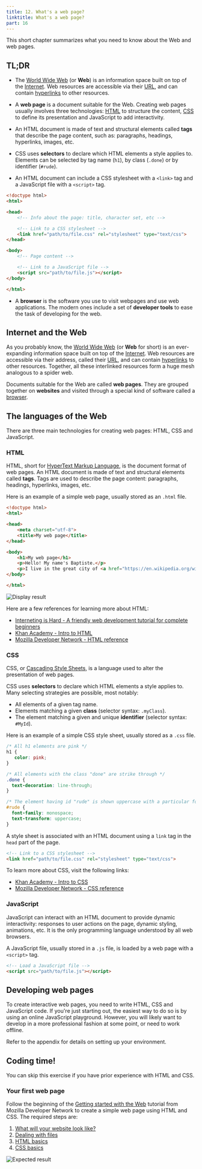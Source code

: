 ```yaml
---
title: 12. What's a web page?
linktitle: What's a web page?
part: 16
---
```


This short chapter summarizes what you need to know about the Web and web pages.

## TL;DR

* The [World Wide Web](https://en.wikipedia.org/wiki/World_Wide_Web) (or **Web**) is an information space built on top of the [Internet](https://en.wikipedia.org/wiki/Internet). Web resources are accessible via their [URL](https://en.wikipedia.org/wiki/Uniform_Resource_Locator), and can contain [hyperlinks](https://en.wikipedia.org/wiki/Hyperlink) to other resources.

* A **web page** is a document suitable for the Web. Creating web pages usually involves three technologies: [HTML](https://en.wikipedia.org/wiki/HTML) to structure the content, [CSS](https://en.wikipedia.org/wiki/Cascading_Style_Sheets) to define its presentation and JavaScript to add interactivity.

* An HTML document is made of text and structural elements called **tags** that describe the page content, such as: paragraphs, headings, hyperlinks, images, etc.

* CSS uses **selectors** to declare which HTML elements a style applies to. Elements can be selected by tag name (`h1`), by class (`.done`) or by identifier (`#rude`).

* An HTML document can include a CSS stylesheet with a `<link>` tag and a JavaScript file with a `<script>` tag.

```html
<!doctype html>
<html>

<head>
    <!-- Info about the page: title, character set, etc -->

    <!-- Link to a CSS stylesheet -->
    <link href="path/to/file.css" rel="stylesheet" type="text/css">
</head>

<body>
    <!-- Page content -->

    <!-- Link to a JavaScript file -->
    <script src="path/to/file.js"></script>
</body>

</html>
```

* A **browser** is the software you use to visit webpages and use web applications. The modern ones include a set of **developer tools** to ease the task of developing for the web.

## Internet and the Web

As you probably know, the [World Wide Web](https://en.wikipedia.org/wiki/World_Wide_Web) (or **Web** for short) is an ever-expanding information space built on top of the [Internet](https://en.wikipedia.org/wiki/Internet). Web resources are accessible via their address, called their [URL](https://en.wikipedia.org/wiki/Uniform_Resource_Locator), and can contain [hyperlinks](https://en.wikipedia.org/wiki/Hyperlink) to other resources. Together, all these interlinked resources form a huge mesh analogous to a spider web.

Documents suitable for the Web are called **web pages**. They are grouped together on **websites** and visited through a special kind of software called a [browser](https://en.wikipedia.org/wiki/Web_browser).

## The languages of the Web

There are three main technologies for creating web pages: HTML, CSS and JavaScript.

### HTML

HTML, short for [HyperText Markup Language](https://en.wikipedia.org/wiki/HTML), is the document format of web pages. An HTML document is made of text and structural elements called **tags**. Tags are used to describe the page content: paragraphs, headings, hyperlinks, images, etc.

Here is an example of a simple web page, usually stored as an `.html` file.

```html
<!doctype html>
<html>

<head>
    <meta charset="utf-8">
    <title>My web page</title>
</head>

<body>
    <h1>My web page</h1>
    <p>Hello! My name's Baptiste.</p>
    <p>I live in the great city of <a href="https://en.wikipedia.org/wiki/Bordeaux">Bordeaux</a>.</p>
</body>

</html>
```

![Display result](/images/chapter13-01.png)

Here are a few references for learning more about HTML:

* [Interneting is Hard - A friendly web development tutorial for complete beginners](https://internetingishard.com/html-and-css/)
* [Khan Academy - Intro to HTML](https://www.khanacademy.org/computing/computer-programming/html-css#intro-to-html)
* [Mozilla Developer Network - HTML reference](https://developer.mozilla.org/en-US/docs/Web/HTML/Reference)

### CSS

CSS, or [Cascading Style Sheets](https://en.wikipedia.org/wiki/Cascading_Style_Sheets), is a language used to alter the presentation of web pages.

CSS uses **selectors** to declare which HTML elements a style applies to. Many selecting strategies are possible, most notably:

* All elements of a given tag name.
* Elements matching a given **class** (selector syntax: `.myClass`).
* The element matching a given and unique **identifier** (selector syntax: `#MyId`).

Here is an example of a simple CSS style sheet, usually stored as a `.css` file.

```css
/* All h1 elements are pink */
h1 {
   color: pink;
}

/* All elements with the class "done" are strike through */
.done {
  text-decoration: line-through;
}

/* The element having id "rude" is shown uppercase with a particular font */
#rude {
  font-family: monospace;
  text-transform: uppercase;
}
```

A style sheet is associated with an HTML document using a `link` tag in the `head` part of the page.

```html
<!-- Link to a CSS stylesheet -->
<link href="path/to/file.css" rel="stylesheet" type="text/css">
```

To learn more about CSS, visit the following links:

* [Khan Academy - Intro to CSS](https://www.khanacademy.org/computing/computer-programming/html-css#intro-to-css)
* [Mozilla Developer Network - CSS reference](https://developer.mozilla.org/en-US/docs/Web/CSS/Reference)

### JavaScript

JavaScript can interact with an HTML document to provide dynamic interactivity: responses to user actions on the page, dynamic styling, animations, etc. It is the only programming language understood by all web browsers.

A JavaScript file, usually stored in a `.js` file, is loaded by a web page with a `<script>` tag.

```html
<!-- Load a JavaScript file -->
<script src="path/to/file.js"></script>
```

## Developing web pages

To create interactive web pages, you need to write HTML, CSS and JavaScript code. If you're just starting out, the easiest way to do so is by using an online JavaScript playground. However, you will likely want to develop in a more professional fashion at some point, or need to work offline.

Refer to the appendix for details on setting up your environment.

## Coding time!

You can skip this exercise if you have prior experience with HTML and CSS.

### Your first web page

Follow the beginning of the [Getting started with the Web](https://developer.mozilla.org/en-US/docs/Learn/Getting_started_with_the_web) tutorial from Mozilla Developer Network to create a simple web page using HTML and CSS. The required steps are:

1. [What will your website look like?](https://developer.mozilla.org/en-US/docs/Learn/Getting_started_with_the_web/What_will_your_website_look_like)
1. [Dealing with files](https://developer.mozilla.org/en-US/docs/Learn/Getting_started_with_the_web/Dealing_with_files)
1. [HTML basics](https://developer.mozilla.org/en-US/docs/Learn/Getting_started_with_the_web/HTML_basics)
1. [CSS basics](https://developer.mozilla.org/en-US/docs/Learn/Getting_started_with_the_web/CSS_basics)

![Expected result](/images/chapter12-02.png)
